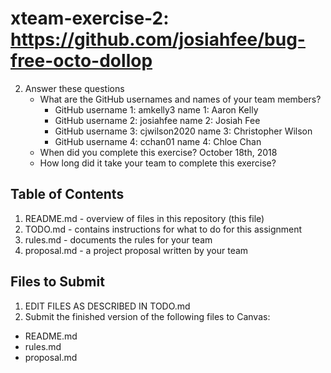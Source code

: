 # xteam-exercise-2: https://github.com/josiahfee/bug-free-octo-dollop

2. Answer these questions
   * What are the GitHub usernames and names of your team members?
       * GitHub username 1: amkelly3      name 1: Aaron Kelly
       * GitHub username 2: josiahfee      name 2: Josiah Fee
       * GitHub username 3: cjwilson2020      name 3: Christopher Wilson
       * GitHub username 4: cchan01      name 4: Chloe Chan
   * When did you complete this exercise? October 18th, 2018
   * How long did it take your team to complete this exercise? 

## Table of Contents

1. README.md - overview of files in this repository (this file)
2. TODO.md - contains instructions for what to do for this assignment
3. rules.md - documents the rules for your team
4. proposal.md - a project proposal written by your team

## Files to Submit

1. EDIT FILES AS DESCRIBED IN TODO.md
2. Submit the finished version of the following files to Canvas:

* README.md
* rules.md
* proposal.md
